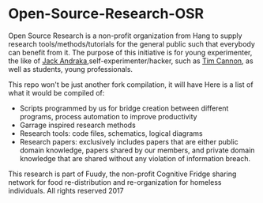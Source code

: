 # Open-Source-Research-OSR
Open Source Research is a non-profit organization from Hang to supply research tools/methods/tutorials for the general public such that everybody can benefit from it. The purpose of this initiative is for young experimenter, the like of <a href="http://www.smithsonianmag.com/science-nature/jack-andraka-the-teen-prodigy-of-pancreatic-cancer-135925809/">Jack Andraka</a>,self-experimenter/hacker, such as <a href="http://mashable.com/2013/11/05/biohacker-sensor/#It5WoPDSJsqh">Tim Cannon</a>, as well as students, young professionals.

This repo won't be just another fork compilation, it will have 
Here is a list of what it would be compiled of:
<ul>
  
  <li>Scripts programmed by us for bridge creation between different programs, process automation to improve productivity    </li>
  <li>Garrage inspired research methods</li>
  <li>Research tools: code files, schematics, logical diagrams</li>
  <li>Research papers: exclusively includes papers that are either public domain knowledge,  papers shared by our members, and private domain knowledge that are shared without any violation of information breach.
 
</ul>

This research is part of Fuudy, the non-profit Cognitive Fridge sharing network for food re-distribution and re-organization for homeless individuals. All rights reserved 2017 

